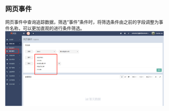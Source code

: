 ## 网页事件

网页事件中查询追踪数据，筛选“事件”条件时，将筛选条件由之前的字段调整为事件名称，可以更加直观的进行条件筛选。  
![](/assets/1519714627%281%29.jpg)

